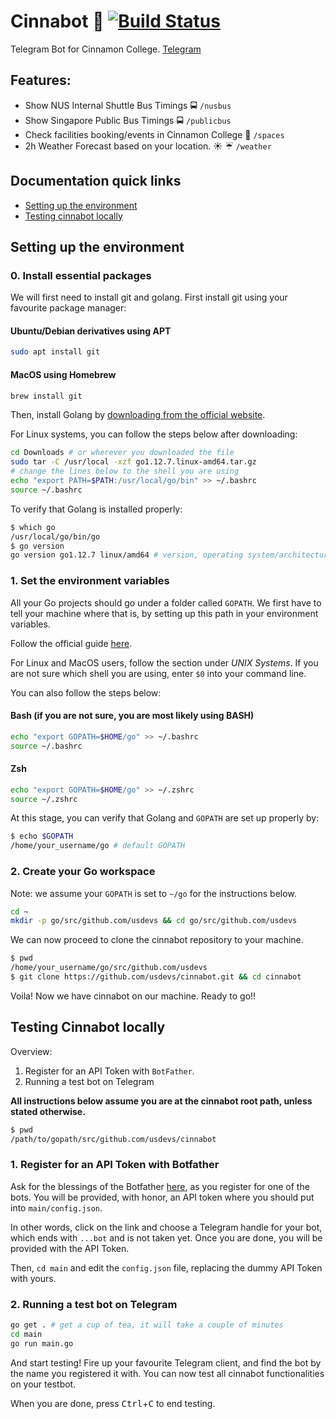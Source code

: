 # Cinnabot :robot: [![Build Status](https://travis-ci.com/usdevs/cinnabot.svg)](https://travis-ci.com/usdevs/cinnabot/)
Telegram Bot for Cinnamon College. [Telegram](https://t.me/cinnabot)

## Features:
- Show NUS Internal Shuttle Bus Timings :oncoming_bus: `/nusbus`
- Show Singapore Public Bus Timings :oncoming_bus: `/publicbus`
- Check facilities booking/events in Cinnamon College :school: `/spaces`
- 2h Weather Forecast based on your location. :sunny: :umbrella: `/weather`

## Documentation quick links
- [Setting up the environment](#setting-up-the-environment)
- [Testing cinnabot locally](#testing-cinnabot-locally)

## Setting up the environment

### 0. Install essential packages

We will first need to install git and golang. First install git using your favourite
package manager:

#### Ubuntu/Debian derivatives using APT
```bash
sudo apt install git
```

#### MacOS using Homebrew
```bash
brew install git
```

Then, install Golang by [downloading from the official website](https://golang.org/dl/).

For Linux systems, you can follow the steps below after downloading:

```bash
cd Downloads # or wherever you downloaded the file
sudo tar -C /usr/local -xzf go1.12.7.linux-amd64.tar.gz
# change the lines below to the shell you are using
echo "export PATH=$PATH:/usr/local/go/bin" >> ~/.bashrc
source ~/.bashrc
```

To verify that Golang is installed properly:
```bash
$ which go
/usr/local/go/bin/go
$ go version
go version go1.12.7 linux/amd64 # version, operating system/architecture
```

### 1. Set the environment variables

All your Go projects should go under a folder called `GOPATH`. We first have to tell your machine 
where that is, by setting up this path in your environment variables. 

Follow the official guide [here](https://github.com/golang/go/wiki/SettingGOPATH).

For Linux and MacOS users, follow the section under *UNIX Systems*. If you are not sure which shell you are using, enter `$0` into your command line.

You can also follow the steps below:
#### Bash (if you are not sure, you are most likely using BASH)
```bash
echo "export GOPATH=$HOME/go" >> ~/.bashrc
source ~/.bashrc
```

#### Zsh
```bash
echo "export GOPATH=$HOME/go" >> ~/.zshrc
source ~/.zshrc
```

At this stage, you can verify that Golang and `GOPATH` are set up properly by:
```bash
$ echo $GOPATH
/home/your_username/go # default GOPATH
```

### 2. Create your Go workspace

Note: we assume your `GOPATH` is set to `~/go` for the instructions below.
```bash
cd ~
mkdir -p go/src/github.com/usdevs && cd go/src/github.com/usdevs
```

We can now proceed to clone the cinnabot repository to your machine.
```bash
$ pwd
/home/your_username/go/src/github.com/usdevs
$ git clone https://github.com/usdevs/cinnabot.git && cd cinnabot
```

Voila! Now we have cinnabot on our machine. Ready to go!!

## Testing Cinnabot locally
Overview:
1. Register for an API Token with `BotFather`.
2. Running a test bot on Telegram

**All instructions below assume you are at the cinnabot root path, unless stated otherwise.**
```bash
$ pwd
/path/to/gopath/src/github.com/usdevs/cinnabot
```

### 1. Register for an API Token with Botfather
Ask for the blessings of the Botfather [here](https://t.me/botfather), as you register for one of the bots.
You will be provided, with honor, an API token where you should put into `main/config.json`.

In other words, click on the link and choose a Telegram handle for your bot, which ends with `...bot` and is not taken yet. Once you are done, you will be provided with the API Token.

Then, `cd main` and edit the `config.json` file, replacing the dummy API Token with yours.

### 2. Running a test bot on Telegram
```bash
go get . # get a cup of tea, it will take a couple of minutes
cd main
go run main.go
```

And start testing! Fire up your favourite Telegram client, and find the bot by the name you registered it with. You can now test all cinnabot functionalities on your testbot.

When you are done, press <kbd>Ctrl</kbd>+<kbd>C</kbd> to end testing.


